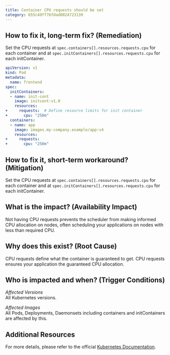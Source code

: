 ```yaml
---
title: Container CPU requests should be set
category: 655c49ff76fdad0024723139
---
```


## How to fix it, long-term fix? (Remediation)

Set the CPU requests at `spec.containers[].resources.requests.cpu` for each container and at `spec.initContainers[].resources.requests.cpu` for each initContainer. 

```yaml sample-pod.yaml
apiVersion: v1
kind: Pod
metadata:
  name: frontend
spec:
  initContainers:
  - name: init-cont
    image: initcont:v1.0
    resources:
+     requests:  # Define resource limits for init container
+       cpu: "250m"
  containers:
  - name: app
    image: images.my-company.example/app:v4
    resources:
+     requests:
+       cpu: "250m"
```

## How to fix it, short-term workaround? (Mitigation)

 Set the CPU requests at `spec.containers[].resources.requests.cpu` for each container and at `spec.initContainers[].resources.requests.cpu` for each initContainer.

## What is the impact? (Availability Impact)

Not having CPU requests prevents the scheduler from making informed CPU allocation on nodes, often scheduling your applications on nodes with less than required CPU.

## Why does this exist? (Root Cause)

CPU requests define what the container is guaranteed to get. CPU requests ensures your application the guaranteed CPU allocation.

## Who is impacted and when? (Trigger Conditions)

_Affected Versions_  
All Kubernetes versions.

_Affected Images_  
All Pods, Deployments, Daemonsets including containers and initContainers are affected by this.

## Additional Resources

For more details, please refer to the official [Kubernetes Documentation](https://kubernetes.io/docs/concepts/configuration/manage-resources-containers/).